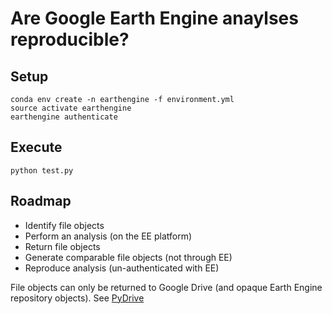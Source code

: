 # Are Google Earth Engine anaylses reproducible?

## Setup

```
conda env create -n earthengine -f environment.yml
source activate earthengine
earthengine authenticate
```

## Execute

```
python test.py
```

## Roadmap

 * Identify file objects
 * Perform an analysis (on the EE platform)
 * Return file objects
 * Generate comparable file objects (not through EE)
 * Reproduce analysis (un-authenticated with EE)

File objects can only be returned to Google Drive (and opaque Earth Engine repository objects). See [PyDrive](https://github.com/gsuitedevs/PyDrive)

